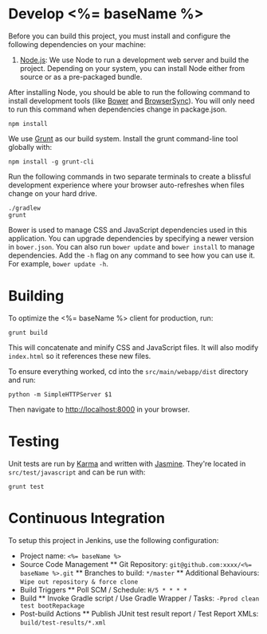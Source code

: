 # Develop <%= baseName %>

Before you can build this project, you must install and configure the following dependencies on your machine:

1. [Node.js][]: We use Node to run a development web server and build the project. 
   Depending on your system, you can install Node either from source or as a pre-packaged bundle.
    
After installing Node, you should be able to run the following command to install development tools (like 
[Bower][] and [BrowserSync][]). You will only need to run this command when dependencies change in package.json.

    npm install
    
We use [Grunt][] as our build system. Install the grunt command-line tool globally with:
    
    npm install -g grunt-cli

Run the following commands in two separate terminals to create a blissful development experience where your browser 
auto-refreshes when files change on your hard drive.

    ./gradlew
    grunt

Bower is used to manage CSS and JavaScript dependencies used in this application. You can upgrade dependencies by 
specifying a newer version in `bower.json`. You can also run `bower update` and `bower install` to manage dependencies.
Add the `-h` flag on any command to see how you can use it. For example, `bower update -h`.

# Building

To optimize the <%= baseName %> client for production, run:

    grunt build
    
This will concatenate and minify CSS and JavaScript files. It will also modify `index.html` so it references
these new files. 
    
To ensure everything worked, cd into the `src/main/webapp/dist` directory and run:

    python -m SimpleHTTPServer $1
    
Then navigate to [http://localhost:8000](http://localhost:8000) in your browser.

# Testing

Unit tests are run by [Karma][] and written with [Jasmine][]. They're located in `src/test/javascript` and can be run with:

    grunt test 

# Continuous Integration

To setup this project in Jenkins, use the following configuration:

* Project name: `<%= baseName %>`
* Source Code Management
** Git Repository: `git@github.com:xxxx/<%= baseName %>.git`
** Branches to build: `*/master`
** Additional Behaviours: `Wipe out repository & force clone`
* Build Triggers
** Poll SCM / Schedule: `H/5 * * * *`
* Build
** Invoke Gradle script / Use Gradle Wrapper / Tasks: `-Pprod clean test bootRepackage`
* Post-build Actions
** Publish JUnit test result report / Test Report XMLs: `build/test-results/*.xml`

[Node.js]: https://nodejs.org/
[Bower]: http://bower.io/
[Grunt]: http://gruntjs.com/
[BrowserSync]: http://www.browsersync.io/
[Karma]: http://karma-runner.github.io/
[Jasmine]: http://jasmine.github.io/2.0/introduction.html
[Protractor]: https://angular.github.io/protractor/
